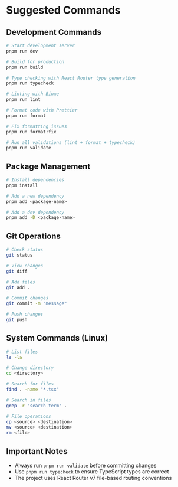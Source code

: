 # Suggested Commands

## Development Commands
```bash
# Start development server
pnpm run dev

# Build for production
pnpm run build

# Type checking with React Router type generation
pnpm run typecheck

# Linting with Biome
pnpm run lint

# Format code with Prettier
pnpm run format

# Fix formatting issues
pnpm run format:fix

# Run all validations (lint + format + typecheck)
pnpm run validate
```

## Package Management
```bash
# Install dependencies
pnpm install

# Add a new dependency
pnpm add <package-name>

# Add a dev dependency
pnpm add -D <package-name>
```

## Git Operations
```bash
# Check status
git status

# View changes
git diff

# Add files
git add .

# Commit changes
git commit -m "message"

# Push changes
git push
```

## System Commands (Linux)
```bash
# List files
ls -la

# Change directory
cd <directory>

# Search for files
find . -name "*.tsx"

# Search in files
grep -r "search-term" .

# File operations
cp <source> <destination>
mv <source> <destination>
rm <file>
```

## Important Notes
- Always run `pnpm run validate` before committing changes
- Use `pnpm run typecheck` to ensure TypeScript types are correct
- The project uses React Router v7 file-based routing conventions